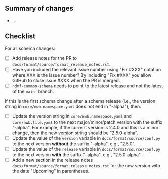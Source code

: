 ## Summary of changes

- ...

## Checklist

For all schema changes:
- [ ] Add release notes for the PR to `docs/format/source/format_release_notes.rst`.
- [ ] Have you included the relevant issue number using "Fix #XXX" notation where XXX is the issue number? By including "Fix #XXX" you allow GitHub to close issue #XXX when the PR is merged.
- [ ] `hdmf-common-schema` needs to point to the latest release and not the latest of the `main ` branch.

If this is the first schema change after a schema release (i.e., the version string in `core/nwb.namespace.yaml` does not
end in "-alpha"), then:
- [ ] Update the version string in `core/nwb.namespace.yaml` and `core/nwb.file.yaml` to the next major/minor/patch
  version with the suffix "-alpha". For example, if the current version is 2.4.0 and this is a minor change, then the
  new version string should be "2.5.0-alpha".
- [ ] Update the value of the `version` variable in `docs/format/source/conf.py` to the next version **without** the
  suffix "-alpha", e.g., "2.5.0".
- [ ] Update the value of the `release` variable in `docs/format/source/conf.py` to the next version **with** the suffix
  "-alpha", e.g., "2.5.0-alpha".
- [ ] Add a new section in the release notes `docs/format/source/format_release_notes.rst` for the new version
  with the date "Upcoming" in parentheses.

<!-- See https://nwb-schema.readthedocs.io/en/latest/software_process.html for more details. -->
